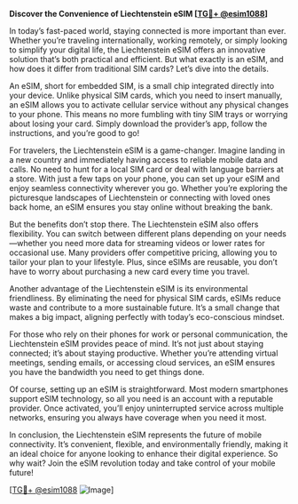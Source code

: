 **Discover the Convenience of Liechtenstein eSIM [[TG💪+ @esim1088](https://t.me/s/esim1088)]**

In today’s fast-paced world, staying connected is more important than ever. Whether you’re traveling internationally, working remotely, or simply looking to simplify your digital life, the Liechtenstein eSIM offers an innovative solution that’s both practical and efficient. But what exactly is an eSIM, and how does it differ from traditional SIM cards? Let’s dive into the details.

An eSIM, short for embedded SIM, is a small chip integrated directly into your device. Unlike physical SIM cards, which you need to insert manually, an eSIM allows you to activate cellular service without any physical changes to your phone. This means no more fumbling with tiny SIM trays or worrying about losing your card. Simply download the provider’s app, follow the instructions, and you’re good to go!

For travelers, the Liechtenstein eSIM is a game-changer. Imagine landing in a new country and immediately having access to reliable mobile data and calls. No need to hunt for a local SIM card or deal with language barriers at a store. With just a few taps on your phone, you can set up your eSIM and enjoy seamless connectivity wherever you go. Whether you’re exploring the picturesque landscapes of Liechtenstein or connecting with loved ones back home, an eSIM ensures you stay online without breaking the bank.

But the benefits don’t stop there. The Liechtenstein eSIM also offers flexibility. You can switch between different plans depending on your needs—whether you need more data for streaming videos or lower rates for occasional use. Many providers offer competitive pricing, allowing you to tailor your plan to your lifestyle. Plus, since eSIMs are reusable, you don’t have to worry about purchasing a new card every time you travel.

Another advantage of the Liechtenstein eSIM is its environmental friendliness. By eliminating the need for physical SIM cards, eSIMs reduce waste and contribute to a more sustainable future. It’s a small change that makes a big impact, aligning perfectly with today’s eco-conscious mindset.

For those who rely on their phones for work or personal communication, the Liechtenstein eSIM provides peace of mind. It’s not just about staying connected; it’s about staying productive. Whether you’re attending virtual meetings, sending emails, or accessing cloud services, an eSIM ensures you have the bandwidth you need to get things done.

Of course, setting up an eSIM is straightforward. Most modern smartphones support eSIM technology, so all you need is an account with a reputable provider. Once activated, you’ll enjoy uninterrupted service across multiple networks, ensuring you always have coverage when you need it most.

In conclusion, the Liechtenstein eSIM represents the future of mobile connectivity. It’s convenient, flexible, and environmentally friendly, making it an ideal choice for anyone looking to enhance their digital experience. So why wait? Join the eSIM revolution today and take control of your mobile future! 

[[TG💪+ @esim1088](https://t.me/s/esim1088) ![Image](https://i.postimg.cc/Y0z9fWf4/image.png)]